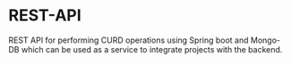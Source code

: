 # REST-API
REST API  for performing CURD operations using Spring boot and Mongo-DB which can be used as a service to integrate projects with the backend.
